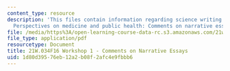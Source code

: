 ```yaml
---
content_type: resource
description: 'This files contain information regarding science writing and new media:
  Perspectives on medicine and public health: Comments on narrative essays.'
file: /media/https%3A/open-learning-course-data-rc.s3.amazonaws.com/21w-034-science-writing-and-new-media-perspectives-on-medicine-and-public-health-fall-2016/1d80d39576eb12a2b08f2afc4e9fbbb6_MIT21W_034F16_Workshop1.pdf
file_type: application/pdf
resourcetype: Document
title: 21W.034F16 Workshop 1 - Comments on Narrative Essays
uid: 1d80d395-76eb-12a2-b08f-2afc4e9fbbb6
---
```

